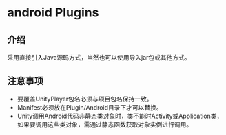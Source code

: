 # android Plugins

## 介绍

采用直接引入Java源码方式，当然也可以使用导入jar包或其他方式。

## 注意事项

+ 要覆盖UnityPlayer包名必须与项目包名保持一致。
+ Manifest必须放在Plugin/Android目录下才可以替换。
+ Unity调用Android代码非静态类对象时，类不能时Activity或Application类，如果要调用这些类对象，需通过静态函数获取对象实例进行调用。
